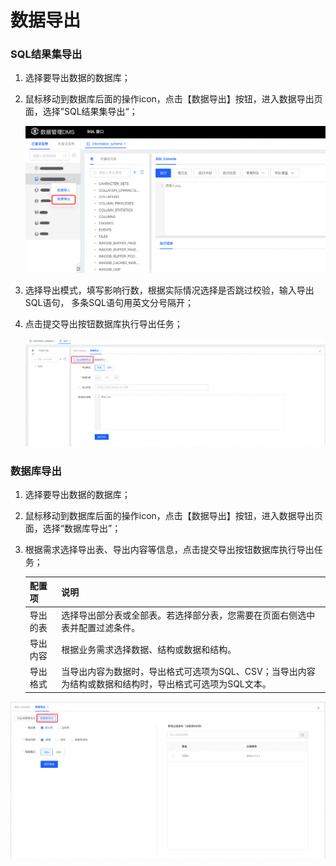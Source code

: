 # 数据导出
### SQL结果集导出

1. 选择要导出数据的数据库；

2. 鼠标移动到数据库后面的操作icon，点击【数据导出】按钮，进入数据导出页面，选择”SQL结果集导出“；

   ![image-20221013181932465](../../image/DMS/image-20221013181932465.png)

3. 选择导出模式，填写影响行数，根据实际情况选择是否跳过校验，输入导出SQL语句， 多条SQL语句用英文分号隔开；

4. 点击提交导出按钮数据库执行导出任务；

   ![image-20221013182008480](../../image/DMS/image-20221013182008480.png)

### 数据库导出

1. 选择要导出数据的数据库；

2. 鼠标移动到数据库后面的操作icon，点击【数据导出】按钮，进入数据导出页面，选择“数据库导出”；

3. 根据需求选择导出表、导出内容等信息，点击提交导出按钮数据库执行导出任务；

   | 配置项   | 说明                                                         |
   | -------- | ------------------------------------------------------------ |
   | 导出的表 | 选择导出部分表或全部表。若选择部分表，您需要在页面右侧选中表并配置过滤条件。 |
   | 导出内容 | 根据业务需求选择数据、结构或数据和结构。                     |
   | 导出格式 | 当导出内容为数据时，导出格式可选项为SQL、CSV；当导出内容为结构或数据和结构时，导出格式可选项为SQL文本。 |

![image-20221013182220855](../../image/DMS/image-20221013182220855.png)
